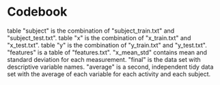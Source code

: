 # Codebook
table "subject" is the combination of "subject_train.txt" and "subject_test.txt".
table "x" is the combination of "x_train.txt" and "x_test.txt".
table "y" is the combination of "y_train.txt" and "y_test.txt".
"features" is a table of "features.txt".
"x_mean_std" contains mean and standard deviation for each measurement.
"final" is the data set with descriptive variable names.
"average" is a second, independent tidy data set with the average of each variable for each activity and each subject.
